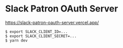 # Slack Patron OAuth Server

https://slack-patron-oauth-server.vercel.app/

```
$ export SLACK_CLIENT_ID=...
$ export SLACK_CLIENT_SECRET=...
$ yarn dev
```
